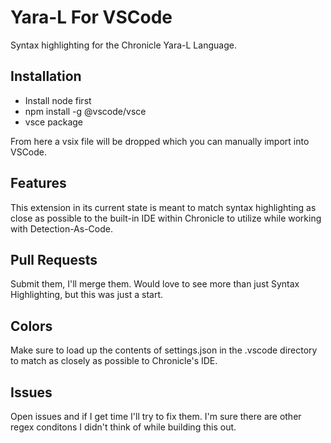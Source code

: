 # Yara-L For VSCode

Syntax highlighting for the Chronicle Yara-L Language.

## Installation

- Install node first
- npm install -g @vscode/vsce
- vsce package

From here a vsix file will be dropped which you can manually import into VSCode.

## Features

This extension in its current state is meant to match syntax highlighting as close as possible to the built-in IDE within Chronicle to utilize while working with Detection-As-Code.

## Pull Requests

Submit them, I'll merge them. Would love to see more than just Syntax Highlighting, but this was just a start.

## Colors

Make sure to load up the contents of settings.json in the .vscode directory to match as closely as possible to Chronicle's IDE. 

## Issues

Open issues and if I get time I'll try to fix them. I'm sure there are other regex conditons I didn't think of while building this out.
